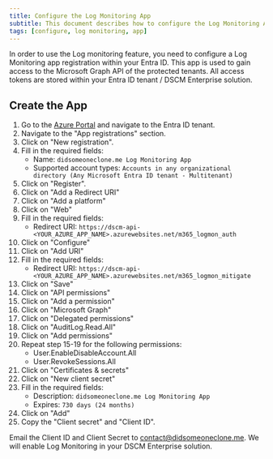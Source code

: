 ```yaml
---
title: Configure the Log Monitoring App
subtitle: This document describes how to configure the Log Monitoring App
tags: [configure, log monitoring, app]
---
```


In order to use the Log monitoring feature, you need to configure a Log Monitoring app registration within your Entra ID. This app is used to gain access to the Microsoft Graph API of the protected tenants. All access tokens are stored within your Entra ID tenant / DSCM Enterprise solution.

## Create the App

1. Go to the [Azure Portal](https://portal.azure.com) and navigate to the Entra ID tenant.
2. Navigate to the "App registrations" section.
3. Click on "New registration".
4. Fill in the required fields:
    - Name: `didsomeoneclone.me Log Monitoring App`
    - Supported account types: `Accounts in any organizational directory (Any Microsoft Entra ID tenant - Multitenant)`
5. Click on "Register".
6. Click on "Add a Redirect URI"
7. Click on "Add a platform"
8. Click on "Web"
9. Fill in the required fields:
    - Redirect URI: `https://dscm-api-<YOUR_AZURE_APP_NAME>.azurewebsites.net/m365_logmon_auth`
10. Click on "Configure"
11. Click on "Add URI"
12. Fill in the required fields:
    - Redirect URI: `https://dscm-api-<YOUR_AZURE_APP_NAME>.azurewebsites.net/m365_logmon_mitigate`
13. Click on "Save"
14. Click on "API permissions"
15. Click on "Add a permission"
16. Click on "Microsoft Graph"
17. Click on "Delegated permissions"
18. Click on "AuditLog.Read.All"
19. Click on "Add permissions"
20. Repeat step 15-19 for the following permissions:
    - User.EnableDisableAccount.All
    - User.RevokeSessions.All
21. Click on "Certificates & secrets"
22. Click on "New client secret"
23. Fill in the required fields:
    - Description: `didsomeoneclone.me Log Monitoring App`
    - Expires: `730 days (24 months)`
24. Click on "Add"
25. Copy the "Client secret" and "Client ID".

Email the Client ID and Client Secret to contact@didsomeoneclone.me. We will enable Log Monitoring in your DSCM Enterprise solution.